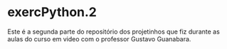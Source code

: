 # exercPython.2
Este é a segunda parte do repositório dos projetinhos que fiz durante as aulas do curso em video com o professor Gustavo Guanabara.
